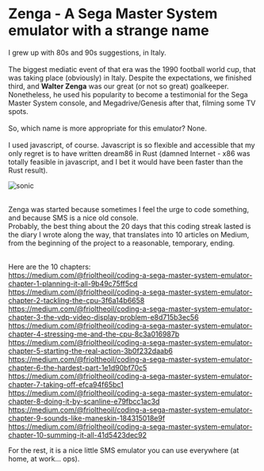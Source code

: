 
# Zenga - A Sega Master System emulator with a strange name

I grew up with 80s and 90s suggestions, in Italy.<br/><br/>
The biggest mediatic event of that era was the 1990 football world cup, that was taking place (obviously) in Italy. Despite the expectations, we finished third, and **Walter Zenga** was our great (or not so great) goalkeeper. Nonetheless, he used his popularity to become a testimonial for the Sega Master System console, and Megadrive/Genesis after that, filming some TV spots.<br/>
<br/>
So, which name is more appropriate for this emulator? None.
<br/><br/>
I used javascript, of course. Javascript is so flexible and accessible that my only regret is to have written dream86 in Rust (damned Internet - x86 was totally feasible in javascript, and I bet it would have been faster than the Rust result).
<br/>

![sonic](https://user-images.githubusercontent.com/4502137/219975397-aed50047-d139-4c95-866e-e4009396daa5.png)

<br/>
Zenga was started because sometimes I feel the urge to code something, and because SMS is a nice old console.<br/>
Probably, the best thing about the 20 days that this coding streak lasted is the diary I wrote along the way, that translates into 10 articles on Medium, from the beginning of the project to a reasonable, temporary, ending.<br/><br/>

Here are the 10 chapters:<br/>
https://medium.com/@frioltheoil/coding-a-sega-master-system-emulator-chapter-1-planning-it-all-9b49c75ff5cd
https://medium.com/@frioltheoil/coding-a-sega-master-system-emulator-chapter-2-tackling-the-cpu-3f6a14b6658
https://medium.com/@frioltheoil/coding-a-sega-master-system-emulator-chapter-3-the-vdp-video-display-problem-e8d715b3ec56
https://medium.com/@frioltheoil/coding-a-sega-master-system-emulator-chapter-4-stressing-me-and-the-cpu-8c3a016987b
https://medium.com/@frioltheoil/coding-a-sega-master-system-emulator-chapter-5-starting-the-real-action-3b0f232daab6
https://medium.com/@frioltheoil/coding-a-sega-master-system-emulator-chapter-6-the-hardest-part-1e1d90bf70c5
https://medium.com/@frioltheoil/coding-a-sega-master-system-emulator-chapter-7-taking-off-efca94f65bc1
https://medium.com/@frioltheoil/coding-a-sega-master-system-emulator-chapter-8-doing-it-by-scanline-e79fbcc1ac3d
https://medium.com/@frioltheoil/coding-a-sega-master-system-emulator-chapter-9-sounds-like-maneskin-184315018e9f
https://medium.com/@frioltheoil/coding-a-sega-master-system-emulator-chapter-10-summing-it-all-41d5423dec92

For the rest, it is a nice little SMS emulator you can use everywhere (at home, at work... ops).

